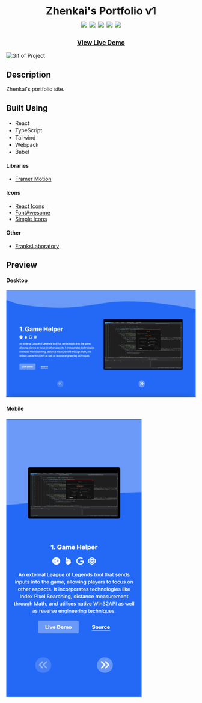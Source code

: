 <div align=center>
	<h1>Zhenkai's Portfolio v1
	<br>
		<img src="https://img.shields.io/static/v1?label=&message=React&color=61DAFB&style=for-the-badge&logo=react&logoColor=black&logoWidth=&labelColor=&link=">
		<img src="https://img.shields.io/static/v1?label=&message=TypeScript&color=3178C6&style=for-the-badge&logo=typescript&logoColor=white&logoWidth=&labelColor=&link=">
		<img src="https://img.shields.io/static/v1?label=&message=Tailwind&color=06B6D4&style=for-the-badge&logo=tailwindcss&logoColor=white&logoWidth=&labelColor=&link=">
		<img src="https://img.shields.io/static/v1?label=&message=Webpack&color=8DD6F9&style=for-the-badge&logo=webpack&logoColor=black&logoWidth=&labelColor=&link=">
		<img src="https://img.shields.io/static/v1?label=&message=Babel&color=F9DC3E&style=for-the-badge&logo=babel&logoColor=black&logoWidth=&labelColor=&link=">
		<br>
	</h1>
	<h3><b><a href="https://hzk2021.github.io/portfolio">View Live Demo</a></b></h3>
</div>

![Gif of Project](./readme-assets/portfolio.gif)

## Description

Zhenkai's portfolio site.

## Built Using

- React <img height="16" width="16" src="https://cdn.simpleicons.org/react" />
- TypeScript <img height="16" width="16" src="https://cdn.simpleicons.org/typescript" />
- Tailwind <img height="16" width="16" src="https://cdn.simpleicons.org/tailwindcss" />
- Webpack <img height="16" width="16" src="https://cdn.simpleicons.org/webpack" />
- Babel <img height="16" width="16" src="https://cdn.simpleicons.org/babel" />

#### Libraries

- [Framer Motion](https://www.framer.com/motion/)

#### Icons

- [React Icons](https://github.com/react-icons/react-icons)
- [FontAwesome](https://fontawesome.com/)
- [Simple Icons](https://simpleicons.org/)

#### Other

- [FranksLaboratory](https://www.youtube.com/watch?v=2F2t1RJoGt8)

## Preview

#### Desktop

![Desktop](./readme-assets/portfolio.png)

#### Mobile

![Desktop](./readme-assets/portfolio-mobile.png)
